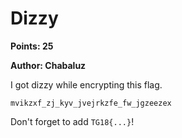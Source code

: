 # Dizzy
**Points: 25**

**Author: Chabaluz**

I got dizzy while encrypting this flag.

```
mvikzxf_zj_kyv_jvejrkzfe_fw_jgzeezex
```

Don't forget to add `TG18{...}`!
